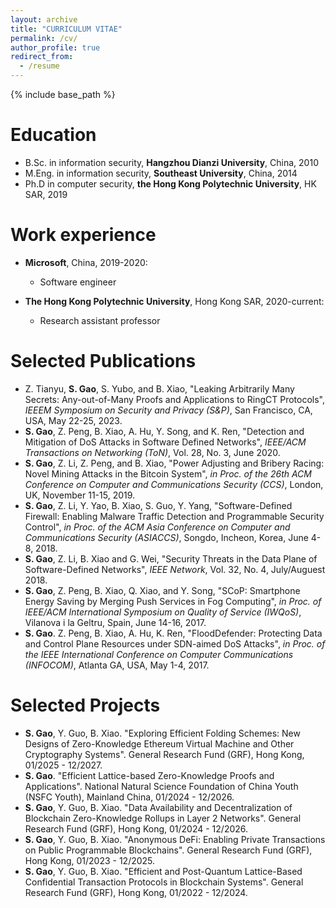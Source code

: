 ```yaml
---
layout: archive
title: "CURRICULUM VITAE"
permalink: /cv/
author_profile: true
redirect_from:
  - /resume
---
```


{% include base_path %}

Education
======
* B.Sc. in information security, **Hangzhou Dianzi University**, China, 2010
* M.Eng. in information security, **Southeast University**, China, 2014
* Ph.D in computer security, **the Hong Kong Polytechnic University**, HK SAR, 2019

Work experience
======
* **Microsoft**, China, 2019-2020: 
  * Software engineer

* **The Hong Kong Polytechnic University**, Hong Kong SAR, 2020-current: 
  * Research assistant professor

Selected Publications
======
- Z. Tianyu, **S. Gao**, S. Yubo, and B. Xiao, "Leaking Arbitrarily Many Secrets: Any-out-of-Many Proofs and Applications to RingCT Protocols", _IEEEM Symposium on Security and Privacy (S&P)_, San Francisco, CA, USA, May 22-25, 2023.
- **S. Gao**, Z. Peng, B. Xiao, A. Hu, Y. Song, and K. Ren, "Detection and Mitigation of DoS Attacks in Software Defined Networks", _IEEE/ACM Transactions on Networking (ToN)_, Vol. 28, No. 3, June 2020.
- **S. Gao**, Z. Li, Z. Peng, and B. Xiao, "Power Adjusting and Bribery Racing: Novel Mining Attacks in the Bitcoin System", _in Proc. of the 26th ACM Conference on Computer and Communications Security (CCS)_, London, UK, November 11-15, 2019.
- **S. Gao**, Z. Li, Y. Yao, B. Xiao, S. Guo, Y. Yang, "Software-Defined Firewall: Enabling Malware Traffic Detection and Programmable Security Control", _in Proc. of the ACM Asia Conference on Computer and Communications Security (ASIACCS)_, Songdo, Incheon, Korea, June 4-8, 2018.
- **S. Gao**, Z. Li, B. Xiao and G. Wei, "Security Threats in the Data Plane of Software-Defined Networks", _IEEE Network_, Vol. 32, No. 4, July/Auguest 2018.
- **S. Gao**, Z. Peng, B. Xiao, Q. Xiao, and Y. Song, "SCoP: Smartphone Energy Saving by Merging Push Services in Fog Computing", _in Proc. of IEEE/ACM International Symposium on Quality of Service (IWQoS)_, Vilanova i la Geltru, Spain, June 14-16, 2017.
- **S. Gao**. Z. Peng, B. Xiao, A. Hu, K. Ren, "FloodDefender: Protecting Data and Control Plane Resources under SDN-aimed DoS Attacks", _in Proc. of the IEEE International Conference on Computer Communications (INFOCOM)_, Atlanta GA, USA, May 1-4, 2017.

Selected Projects
======
- **S. Gao**, Y. Guo, B. Xiao. "Exploring Efficient Folding Schemes: New Designs of Zero-Knowledge Ethereum Virtual Machine and Other Cryptography Systems". General Research Fund (GRF), Hong Kong, 01/2025 - 12/2027.
- **S. Gao**. "Efficient Lattice-based Zero-Knowledge Proofs and Applications". National Natural Science Foundation of China Youth (NSFC Youth), Mainland China, 01/2024 - 12/2026.
- **S. Gao**, Y. Guo, B. Xiao. "Data Availability and Decentralization of Blockchain Zero-Knowledge Rollups in Layer 2 Networks". General Research Fund (GRF), Hong Kong, 01/2024 - 12/2026.
- **S. Gao**, Y. Guo, B. Xiao. "Anonymous DeFi: Enabling Private Transactions on Public Programmable Blockchains". General Research Fund (GRF), Hong Kong, 01/2023 - 12/2025.
- **S. Gao**, Y. Guo, B. Xiao. "Efficient and Post-Quantum Lattice-Based Confidential Transaction Protocols in Blockchain Systems". General Research Fund (GRF), Hong Kong, 01/2022 - 12/2024.
